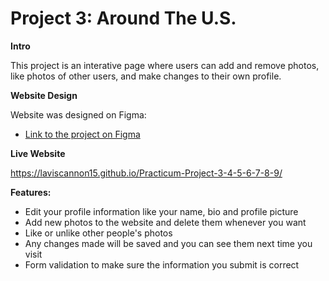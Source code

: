 # Project 3: Around The U.S.

**Intro**

This project is an interative page where users can add and remove photos, like photos of other users, and make changes to their own profile.

**Website Design**

Website was designed on Figma:

- [Link to the project on Figma](https://www.figma.com/file/ii4xxsJ0ghevUOcssTlHZv/Sprint-3%3A-Around-the-US?node-id=0%3A1)

**Live Website**

https://laviscannon15.github.io/Practicum-Project-3-4-5-6-7-8-9/

**Features:**

- Edit your profile information like your name, bio and profile picture
- Add new photos to the website and delete them whenever you want
- Like or unlike other people's photos
- Any changes made will be saved and you can see them next time you visit
- Form validation to make sure the information you submit is correct
